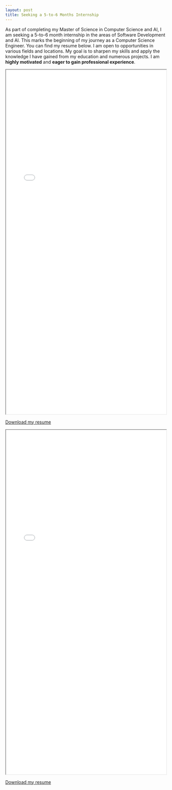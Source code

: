 ```yaml
---
layout: post
title: Seeking a 5-to-6 Months Internship
---
```


As part of completing my Master of Science in Computer Science and AI, I am seeking a 5-to-6 month internship in the areas of Software Development and AI.
This marks the beginning of my journey as a Computer Science Engineer. You can find my resume below. I am open to opportunities in various fields and locations. My goal is to sharpen my skills and apply the knowledge I have gained from my education and numerous projects. I am **highly motivated** and **eager to gain professional experience**.

<iframe src="{{site.baseurl}}/assets/BELGHOMARI_Abdelmalek_en_CV.pdf" width="100%" height="1080px">
    This browser does not support PDFs. Please download the PDF to view it: 
    <a href="{{site.baseurl}}/assets/BELGHOMARI_Abdelmalek_en_CV.pdf">Download PDF</a>.
</iframe>

[Download my resume]({{site.baseurl}}/assets/BELGHOMARI_Abdelmalek_en_CV.pdf)

<iframe src="{{site.baseurl}}/assets/Belghomari_Abdelmalek_CV_en.pdf" width="100%" height="1080px">
    This browser does not support PDFs. Please download the PDF to view it: 
    <a href="{{site.baseurl}}/assets/Belghomari_Abdelmalek_CV_en.pdf">Download PDF</a>.
</iframe>

[Download my resume]({{site.baseurl}}/assets/Belghomari_Abdelmalek_CV_en.pdf)
